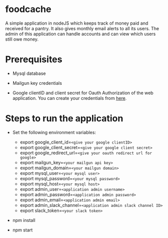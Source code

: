 # foodcache
A simple application in nodeJS which keeps track of money paid and received for a pantry. It also gives monthly email alerts to all its users. The admin of this application can handle accounts and can view which users still owe money.

# Prerequisites

* Mysql database

* Mailgun key credentials

* Google clientID and client secret for Oauth Authorization of the web application. You can create your credentials from [here](https://developers.google.com/adwords/api/docs/guides/authentication#webapp).

# Steps to run the application

* Set the following environment variables:
  * export google_client_id=`<give your google clientID>`
  * export google_client_secret=`<give your google client secret>`
  * export google_redirect_url=`<give your oauth redirect url for google>`
  * export mailgun_key=`<your mailgun api key>`
  * export mailgun_domain=`<your mailgun domain>`
  * export mysql_user=`<your mysql user>`
  * export mysql_password=`<your mysql password>`
  * export mysql_host=`<your mysql host>`
  * export admin_user=`<application admin username>`
  * export admin_password=`<application admin password>`
  * export admin_email=`<application admin email>`
  * export admin_slack_channel=`<application admin slack channel ID>`
  * export slack_token=`<your slack token>`

* npm install

* npm start
